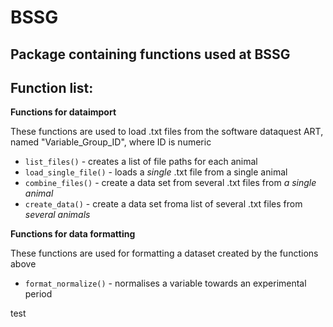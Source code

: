 # BSSG 

## Package containing functions used at BSSG

## Function list:

**Functions for dataimport**

These functions are used to load .txt files from the software dataquest ART, named "Variable_Group_ID", where ID is numeric

- `list_files()` - creates a list of file paths for each animal
- `load_single_file()` - loads a *single* .txt file from a single animal
- `combine_files()` - create a data set from several .txt files from *a single animal*
- `create_data()` - create a data set froma list of several .txt files from *several animals*

**Functions for data formatting**

These functions are used for formatting a dataset created by the functions above

- `format_normalize()` - normalises a variable towards an experimental period
    


test
